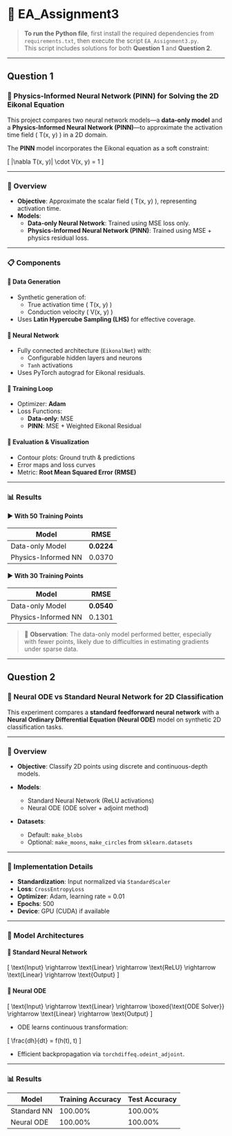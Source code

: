 # 🧪 EA_Assignment3

> **To run the Python file**, first install the required dependencies from `requirements.txt`, then execute the script `EA_Assignment3.py`.  
> This script includes solutions for both **Question 1** and **Question 2**.

---

## Question 1  
### 🧠 Physics-Informed Neural Network (PINN) for Solving the 2D Eikonal Equation

This project compares two neural network models—a **data-only model** and a **Physics-Informed Neural Network (PINN)**—to approximate the activation time field \( T(x, y) \) in a 2D domain.

The **PINN** model incorporates the Eikonal equation as a soft constraint:

\[
\|\nabla T(x, y)\| \cdot V(x, y) = 1
\]

---

### 📌 Overview

- **Objective**: Approximate the scalar field \( T(x, y) \), representing activation time.
- **Models**:
  - **Data-only Neural Network**: Trained using MSE loss only.
  - **Physics-Informed Neural Network (PINN)**: Trained using MSE + physics residual loss.

---

### 📋 Components

#### 🔹 Data Generation
- Synthetic generation of:
  - True activation time \( T(x, y) \)
  - Conduction velocity \( V(x, y) \)
- Uses **Latin Hypercube Sampling (LHS)** for effective coverage.

#### 🔹 Neural Network
- Fully connected architecture (`EikonalNet`) with:
  - Configurable hidden layers and neurons
  - `Tanh` activations
- Uses PyTorch autograd for Eikonal residuals.

#### 🔹 Training Loop
- Optimizer: **Adam**
- Loss Functions:
  - **Data-only**: MSE
  - **PINN**: MSE + Weighted Eikonal Residual

#### 🔹 Evaluation & Visualization
- Contour plots: Ground truth & predictions
- Error maps and loss curves
- Metric: **Root Mean Squared Error (RMSE)**

---

### 📊 Results

#### ▶️ With 50 Training Points

| Model                | RMSE     |
|---------------------|----------|
| Data-only Model      | **0.0224** |
| Physics-Informed NN  | 0.0370   |

#### ▶️ With 30 Training Points

| Model                | RMSE     |
|---------------------|----------|
| Data-only Model      | **0.0540** |
| Physics-Informed NN  | 0.1301   |

> 📌 **Observation**: The data-only model performed better, especially with fewer points, likely due to difficulties in estimating gradients under sparse data.

---

## Question 2  
### 🧠 Neural ODE vs Standard Neural Network for 2D Classification

This experiment compares a **standard feedforward neural network** with a **Neural Ordinary Differential Equation (Neural ODE)** model on synthetic 2D classification tasks.

---

### 📌 Overview

- **Objective**: Classify 2D points using discrete and continuous-depth models.
- **Models**:
  - Standard Neural Network (ReLU activations)
  - Neural ODE (ODE solver + adjoint method)

- **Datasets**:
  - Default: `make_blobs`
  - Optional: `make_moons`, `make_circles` from `sklearn.datasets`

---

### 🔧 Implementation Details

- **Standardization**: Input normalized via `StandardScaler`
- **Loss**: `CrossEntropyLoss`
- **Optimizer**: Adam, learning rate = 0.01
- **Epochs**: 500
- **Device**: GPU (CUDA) if available

---

### 🧪 Model Architectures

#### 🔹 Standard Neural Network

\[
\text{Input} \rightarrow \text{Linear} \rightarrow \text{ReLU} \rightarrow \text{Linear} \rightarrow \text{Output}
\]

#### 🔸 Neural ODE

\[
\text{Input} \rightarrow \text{Linear} \rightarrow \boxed{\text{ODE Solver}} \rightarrow \text{Linear} \rightarrow \text{Output}
\]

- ODE learns continuous transformation:

\[
\frac{dh}{dt} = f(h(t), t)
\]

- Efficient backpropagation via `torchdiffeq.odeint_adjoint`.

---

### 📊 Results

| Model            | Training Accuracy | Test Accuracy |
|------------------|-------------------|---------------|
| Standard NN      | 100.00%           | 100.00%       |
| Neural ODE       | 100.00%           | 100.00%       |
